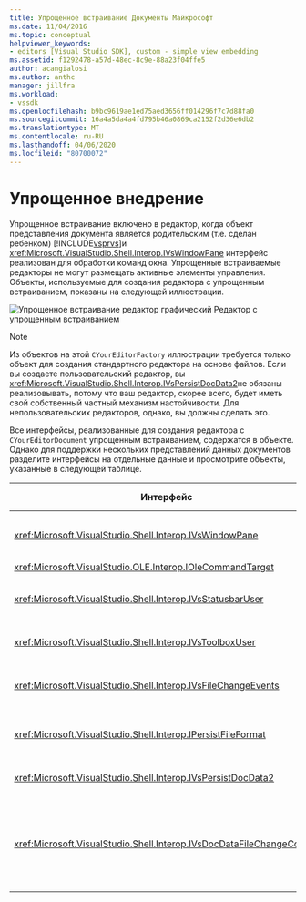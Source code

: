 ```yaml
---
title: Упрощенное встраивание Документы Майкрософт
ms.date: 11/04/2016
ms.topic: conceptual
helpviewer_keywords:
- editors [Visual Studio SDK], custom - simple view embedding
ms.assetid: f1292478-a57d-48ec-8c9e-88a23f04ffe5
author: acangialosi
ms.author: anthc
manager: jillfra
ms.workload:
- vssdk
ms.openlocfilehash: b9bc9619ae1ed75aed3656ff014296f7c7d88fa0
ms.sourcegitcommit: 16a4a5da4a4fd795b46a0869ca2152f2d36e6db2
ms.translationtype: MT
ms.contentlocale: ru-RU
ms.lasthandoff: 04/06/2020
ms.locfileid: "80700072"
---
```

# <a name="simplified-embedding"></a>Упрощенное внедрение
Упрощенное встраивание включено в редактор, когда объект представления документа является родительским (т.е. сделан ребенком) [!INCLUDE[vsprvs](../code-quality/includes/vsprvs_md.md)]и <xref:Microsoft.VisualStudio.Shell.Interop.IVsWindowPane> интерфейс реализован для обработки команд окна. Упрощенные встраиваемые редакторы не могут размещать активные элементы управления. Объекты, используемые для создания редактора с упрощенным встраиванием, показаны на следующей иллюстрации.

 ![Упрощенное встраивание редактор графический](../extensibility/media/vssimplifiedembeddingeditor.gif "vs УпрощенныйEmbeddingEditor") Редактор с упрощенным встраиванием

> [!NOTE]
> Из объектов на этой `CYourEditorFactory` иллюстрации требуется только объект для создания стандартного редактора на основе файлов. Если вы создаете пользовательский редактор, вы <xref:Microsoft.VisualStudio.Shell.Interop.IVsPersistDocData2>не обязаны реализовывать, потому что ваш редактор, скорее всего, будет иметь свой собственный частный механизм настойчивости. Для непользовательских редакторов, однако, вы должны сделать это.

 Все интерфейсы, реализованные для создания редактора с `CYourEditorDocument` упрощенным встраиванием, содержатся в объекте. Однако для поддержки нескольких представлений данных документов разделите интерфейсы на отдельные данные и просмотрите объекты, указанные в следующей таблице.

|Интерфейс|Расположение интерфейса|Использовать|
|---------------|---------------------------|---------|
|<xref:Microsoft.VisualStudio.Shell.Interop.IVsWindowPane>|Просмотр|Обеспечивает подключение к родительскому окну.|
|<xref:Microsoft.VisualStudio.OLE.Interop.IOleCommandTarget>|Просмотр|Ручки команд.|
|<xref:Microsoft.VisualStudio.Shell.Interop.IVsStatusbarUser>|Просмотр|Обеспечивает обновление строки состояния.|
|<xref:Microsoft.VisualStudio.Shell.Interop.IVsToolboxUser>|Просмотр|Включает элементы **Toolbox.**|
|<xref:Microsoft.VisualStudio.Shell.Interop.IVsFileChangeEvents>|Данные|Отправляет уведомления при изменении файла.|
|<xref:Microsoft.VisualStudio.Shell.Interop.IPersistFileFormat>|Данные|Позволяет сохранить как функцию для типа файла.|
|<xref:Microsoft.VisualStudio.Shell.Interop.IVsPersistDocData2>|Данные|Обеспечивает сохраняемость документа.|
|<xref:Microsoft.VisualStudio.Shell.Interop.IVsDocDataFileChangeControl>|Данные|Позволяет подавление событий изменения файла, таких как перезагрузить срабатывание.|
